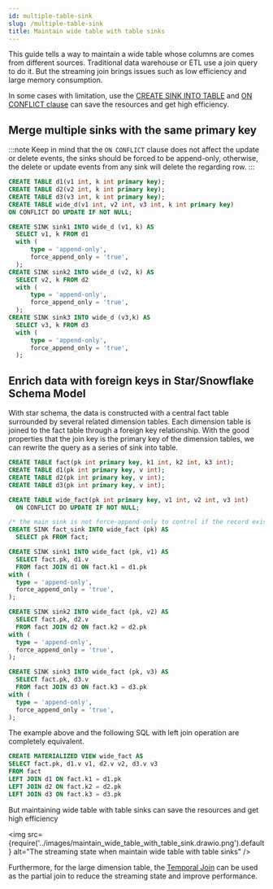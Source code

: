 ```yaml
---
id: multiple-table-sink
slug: /multiple-table-sink
title: Maintain wide table with table sinks
---
```

<head>
  <link rel="canonical" href="https://docs.risingwave.com/docs/current/multiple-table-sink/" />
</head>

This guide tells a way to maintain a wide table whose columns are comes from different sources. Traditional data warehouse or ETL use a join query to do it. But the streaming join brings issues such as low efficiency and large memory consumption. 

In some cases with limitation, use the [CREATE SINK INTO TABLE](/sql/commands/sql-create-sink-into.md) and [ON CONFLICT clause](/sql/commands/sql-create-table.md#pk-conflict-behavior) can save the resources and get high efficiency.

## Merge multiple sinks with the same primary key

:::note
Keep in mind that the `ON CONFLICT` clause does not affect the update or delete events, the sinks should be forced to be append-only, otherwise, the delete or update events from any sink will delete the regarding row.
:::

```sql
CREATE TABLE d1(v1 int, k int primary key);
CREATE TABLE d2(v2 int, k int primary key);
CREATE TABLE d3(v3 int, k int primary key);
CREATE TABLE wide_d(v1 int, v2 int, v3 int, k int primary key)
ON CONFLICT DO UPDATE IF NOT NULL;

CREATE SINK sink1 INTO wide_d (v1, k) AS
  SELECT v1, k FROM d1
  with (
      type = 'append-only',
      force_append_only = 'true',
  );
CREATE SINK sink2 INTO wide_d (v2, k) AS
  SELECT v2, k FROM d2
  with (
      type = 'append-only',
      force_append_only = 'true',
  );
CREATE SINK sink3 INTO wide_d (v3,k) AS 
  SELECT v3, k FROM d3
  with (
      type = 'append-only',
      force_append_only = 'true',
  );
```

## Enrich data with foreign keys in Star/Snowflake Schema Model

With star schema, the data is constructed with a central fact table surrounded by several related dimension tables. Each dimension table is joined to the fact table through a foreign key relationship. With the good properties that the join key is the primary key of the dimension tables, we can rewrite the query as a series of sink into table.

```sql
CREATE TABLE fact(pk int primary key, k1 int, k2 int, k3 int);
CREATE TABLE d1(pk int primary key, v int);
CREATE TABLE d2(pk int primary key, v int);
CREATE TABLE d3(pk int primary key, v int);

CREATE TABLE wide_fact(pk int primary key, v1 int, v2 int, v3 int)
  ON CONFLICT DO UPDATE IF NOT NULL;

/* the main sink is not force-append-only to control if the record exists*/
CREATE SINK fact_sink INTO wide_fact (pk) AS
  SELECT pk FROM fact;

CREATE SINK sink1 INTO wide_fact (pk, v1) AS
  SELECT fact.pk, d1.v
  FROM fact JOIN d1 ON fact.k1 = d1.pk
with (
  type = 'append-only',
  force_append_only = 'true',
);

CREATE SINK sink2 INTO wide_fact (pk, v2) AS
  SELECT fact.pk, d2.v
  FROM fact JOIN d2 ON fact.k2 = d2.pk
with (
  type = 'append-only',
  force_append_only = 'true',
);

CREATE SINK sink3 INTO wide_fact (pk, v3) AS
  SELECT fact.pk, d3.v
  FROM fact JOIN d3 ON fact.k3 = d3.pk
with (
  type = 'append-only',
  force_append_only = 'true',
);
```

The example above and the following SQL with left join operation are completely equivalent.

```sql
CREATE MATERIALIZED VIEW wide_fact AS 
SELECT fact.pk, d1.v v1, d2.v v2, d3.v v3
FROM fact
LEFT JOIN d1 ON fact.k1 = d1.pk
LEFT JOIN d2 ON fact.k2 = d2.pk
LEFT JOIN d3 ON fact.k3 = d3.pk
```

But maintaining wide table with table sinks can save the resources and get high efficiency

<img
  src={require('../images/maintain_wide_table_with_table_sink.drawio.png').default}
  alt="The streaming state when maintain wide table with table sinks"
/>

Furthermore, for the large dimension table, the [Temporal Join](/sql/query-syntax/query-syntax-join-clause.md) can be used as the partial join to reduce the streaming state and improve performance.